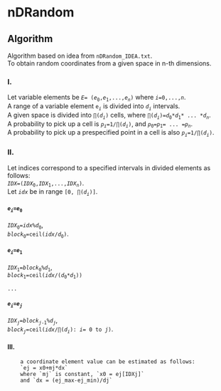 # nDRandom
## Algorithm
Algorithm based on idea from `nDRandom_IDEA.txt`.  
To obtain random coordinates from a given space in n-th dimensions.

### I.
Let variable elements be _`E`_`= (`_`e`_<sub>`0`</sub>`,`_`e`_<sub>`1`</sub>`,...,`_`e`_*<sub>`n`</sub>*`)` where _`i`_`=0,...,`_`n`_.  
A range of a variable element `e`<sub>_`i`_</sub> is divided into _`d`_<sub>_`i`_</sub> intervals.  
A given space is divided into `∏(`_`d`_*<sub>`i`</sub>*`)` cells, where `∏(`_`d`_*<sub>`i`</sub>*`)=`_`d`_<sub>`0`</sub>`*`_`d`_<sub>`1`</sub>`* ... *`_`d`_*<sub>`n`</sub>*.  
A probability to pick up a cell is _`p`_*<sub>`i`</sub>*`=1/∏(`_`d`_*<sub>`i`</sub>*`)`, and _`p`_<sub>`0`</sub>`=`_`p`_<sub>`1`</sub>`= ... =`_`p`_*<sub>`n`</sub>*.  
A probability to pick up a prespecified point in a cell is also _`p`_*<sub>`i`</sub>*`=1/∏(`_`d`_*<sub>`i`</sub>*`)`.

### II.
Let indices correspond to a specified intervals in divided elements as follows:  
_`IDX`_`=(`_`IDX`_<sub>`0`</sub>`,`_`IDX`_<sub>`1`</sub>`,...,`_`IDX`_*<sub>`n`</sub>*`)`.  
Let _`idx`_ be in range `[0, ∏(`_`d`_*<sub>`i`</sub>*`)]`.

#### _`e`_*<sub>`i`</sub>*`=`_`e`_<sub>`0`</sub>
_`IDX`_<sub>`0`</sub>`=`_`idx`_`%`_`d`_<sub>`0`</sub>,  
_`block`_<sub>`0`</sub>`=ceil(`_`idx`_`/`_`d`_<sub>`0`</sub>`)`.

#### _`e`_*<sub>`i`</sub>*`=`_`e`_<sub>`1`</sub>
_`IDX`_<sub>`1`</sub>`=`_`block`_<sub>`0`</sub>`%`_`d`_<sub>`1`</sub>,  
_`block`_<sub>`1`</sub>`=ceil(`_`idx`_`/(`_`d`_<sub>`0`</sub>`*`_`d`_<sub>`1`</sub>`))`

`...`  

#### _`e`_*<sub>`i`</sub>*`=`_`e`_*<sub>`j`</sub>*
_`IDX`_*<sub>`j`</sub>*`=`_`block`_<sub>_`j`_`-1`</sub>`%`_`d`_*<sub>`j`</sub>*,  
_`block`_*<sub>`j`</sub>*`=ceil(`_`idx`_`/∏(`_`d`_*<sub>`i`</sub>*`): `_`i`_`= 0 to `_`j`_`)`.

#### III.
		a coordinate element value can be estimated as follows:
		`ej = x0+mj*dx`
		where `mj` is constant, `x0 = ej[IDXj]`
		and `dx = (ej_max-ej_min)/dj`

